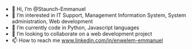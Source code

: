- 👋 Hi, I’m @Staunch-Emmanuel
- 👀 I’m interested in IT Support, Management Information System, System administration, Web development
- 🌱 I’m currently code in Python, Javascript languages
- 💞️ I’m looking to collaborate on a web development project
- 📫 How to reach me www.linkedin.com/in/enwelem-emmanuel

<!---
Staunch-Emmanuel/Staunch-Emmanuel is a ✨ special ✨ repository because its `README.md` (this file) appears on your GitHub profile.
You can click the Preview link to take a look at your changes.
--->
